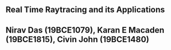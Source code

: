 ## Real Time Raytracing and its Applications

## Nirav Das (19BCE1079), Karan E Macaden (19BCE1815), Civin John (19BCE1480)
